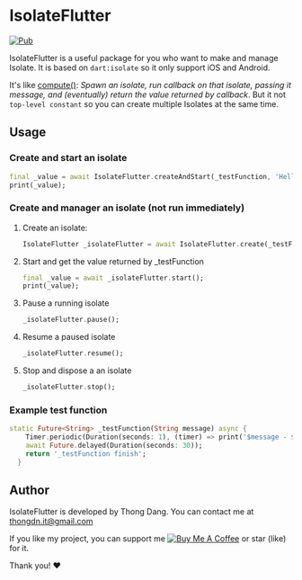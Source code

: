 # IsolateFlutter

[![Pub][pub_v_image_url]][pub_url]

IsolateFlutter is a useful package for you who want to make and manage Isolate. It is based on `dart:isolate` so it only support iOS and Android.

It's like [compute()](https://api.flutter.dev/flutter/foundation/compute-constant.html): *Spawn an isolate, run callback on that isolate, passing it message, and (eventually) return the value returned by callback*. But it not `top-level constant` so you can create multiple Isolates at the same time.

## Usage

### Create and start an isolate

```dart
final _value = await IsolateFlutter.createAndStart(_testFunction, 'Hello World');
print(_value);
```

### Create and manager an isolate (not run immediately)

1. Create an isolate:

    ```dart
    IsolateFlutter _isolateFlutter = await IsolateFlutter.create(_testFunction, 'Hello World');
    ```

2. Start and get the value returned by _testFunction

    ```dart
    final _value = await _isolateFlutter.start();
    print(_value);
    ```

3. Pause a running isolate

    ```dart
    _isolateFlutter.pause();
    ```

4. Resume a paused isolate

    ```dart
    _isolateFlutter.resume();
    ```

5. Stop and dispose a an isolate

    ```dart
    _isolateFlutter.stop();
    ```

### Example test function

```dart
static Future<String> _testFunction(String message) async {
    Timer.periodic(Duration(seconds: 1), (timer) => print('$message - ${timer.tick}'));
    await Future.delayed(Duration(seconds: 30));
    return '_testFunction finish';
  }
```

## Author

IsolateFlutter is developed by Thong Dang. You can contact me at thongdn.it@gmail.com

If you like my project, you can support me [![Buy Me A Coffee][buy_me_a_coffee_image_url]][buy_me_a_coffee_url] or star (like) for it.

Thank you! ❤️

[//]: # (reference links)

[pub_url]: https://pub.dev/packages/isolate_flutter
[pub_v_image_url]: https://img.shields.io/pub/v/isolate_flutter.svg
[buy_me_a_coffee_image_url]: https://www.buymeacoffee.com/assets/img/custom_images/orange_img.png
[buy_me_a_coffee_url]: https://www.buymeacoffee.com/thongdn.it
